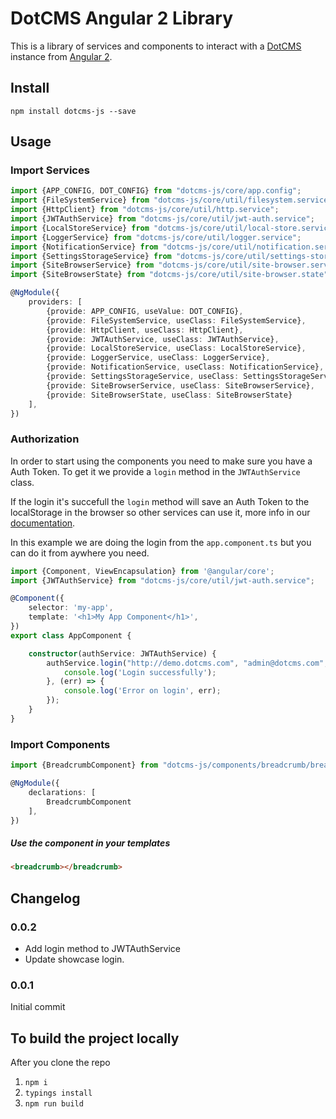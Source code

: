 # DotCMS Angular 2 Library
This is a library of services and components to interact with a [DotCMS](http://dotcms.com) instance from [Angular 2](https://angular.io/).

## Install

```shell
npm install dotcms-js --save
```

## Usage

### Import Services

```typescript
import {APP_CONFIG, DOT_CONFIG} from "dotcms-js/core/app.config";
import {FileSystemService} from "dotcms-js/core/util/filesystem.service";
import {HttpClient} from "dotcms-js/core/util/http.service";
import {JWTAuthService} from "dotcms-js/core/util/jwt-auth.service";
import {LocalStoreService} from "dotcms-js/core/util/local-store.service";
import {LoggerService} from "dotcms-js/core/util/logger.service";
import {NotificationService} from "dotcms-js/core/util/notification.service";
import {SettingsStorageService} from "dotcms-js/core/util/settings-storage.service";
import {SiteBrowserService} from "dotcms-js/core/util/site-browser.service";
import {SiteBrowserState} from "dotcms-js/core/util/site-browser.state";

@NgModule({
    providers: [
        {provide: APP_CONFIG, useValue: DOT_CONFIG},
        {provide: FileSystemService, useClass: FileSystemService},
        {provide: HttpClient, useClass: HttpClient},
        {provide: JWTAuthService, useClass: JWTAuthService},
        {provide: LocalStoreService, useClass: LocalStoreService},
        {provide: LoggerService, useClass: LoggerService},
        {provide: NotificationService, useClass: NotificationService},
        {provide: SettingsStorageService, useClass: SettingsStorageService},
        {provide: SiteBrowserService, useClass: SiteBrowserService},
        {provide: SiteBrowserState, useClass: SiteBrowserState}
    ],
})
```

### Authorization
In order to start using the components you need to make sure you have a Auth Token. To get it we provide a ```login``` method in the ```JWTAuthService``` class.

If the login it's succefull the ```login``` method will save an Auth Token to the localStorage in the browser so other services can use it, more info in our [documentation](http://dotcms.com/dotcms-js/docs/).

In this example we are doing the login from the ```app.component.ts``` but you can do it from aywhere you need.

```typescript
import {Component, ViewEncapsulation} from '@angular/core';
import {JWTAuthService} from "dotcms-js/core/util/jwt-auth.service";

@Component({
    selector: 'my-app',
    template: '<h1>My App Component</h1>',
})
export class AppComponent {

    constructor(authService: JWTAuthService) {
        authService.login("http://demo.dotcms.com", "admin@dotcms.com", "admin").subscribe(token => {
            console.log('Login successfully');
        }, (err) => {
            console.log('Error on login', err);
        });
    }
}
```

### Import Components

```typescript
import {BreadcrumbComponent} from "dotcms-js/components/breadcrumb/breadcrumb.componet";

@NgModule({
    declarations: [
        BreadcrumbComponent
    ],
})
````

##### Use the component in your templates

```html
<breadcrumb></breadcrumb>
```

## Changelog

### 0.0.2
- Add login method to JWTAuthService
- Update showcase login.

### 0.0.1
Initial commit


## To build the project locally
After you clone the repo

1. ```npm i```
2. ```typings install```
3. ```npm run build```